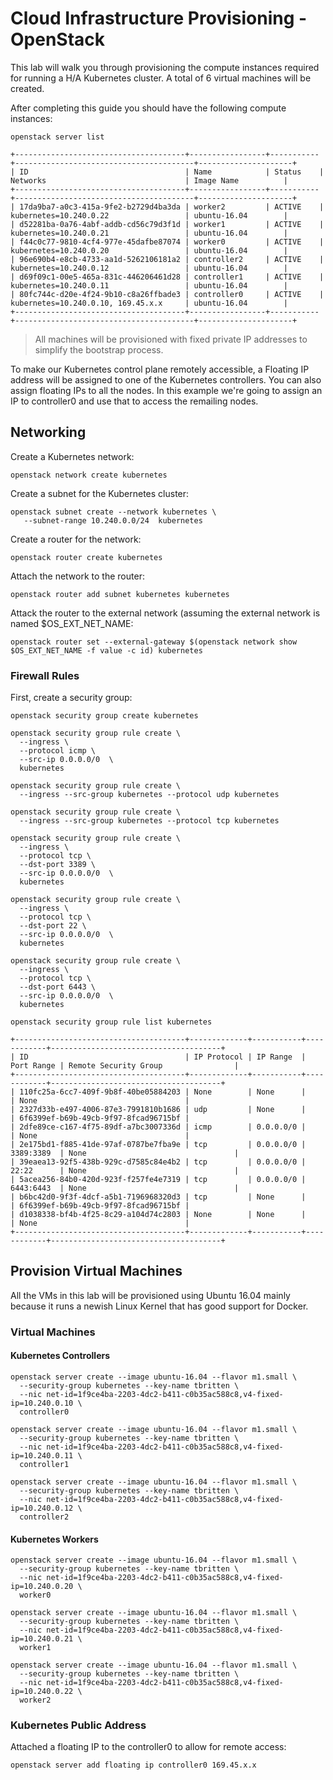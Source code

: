 # Cloud Infrastructure Provisioning - OpenStack

This lab will walk you through provisioning the compute instances required for running a H/A Kubernetes cluster. A total of 6 virtual machines will be created.

After completing this guide you should have the following compute instances:

```
openstack server list
```

````
+--------------------------------------+-----------------+-----------+----------------------------------------+---------------------+
| ID                                   | Name            | Status    | Networks                               | Image Name          |
+--------------------------------------+-----------------+-----------+----------------------------------------+---------------------+
| 17da9ba7-a0c3-415a-9fe2-b2729d4ba3da | worker2         | ACTIVE    | kubernetes=10.240.0.22                 | ubuntu-16.04        |
| d52281ba-0a76-4abf-addb-cd56c79d3f1d | worker1         | ACTIVE    | kubernetes=10.240.0.21                 | ubuntu-16.04        |
| f44c0c77-9810-4cf4-977e-45dafbe87074 | worker0         | ACTIVE    | kubernetes=10.240.0.20                 | ubuntu-16.04        |
| 96e690b4-e8cb-4733-aa1d-5262106181a2 | controller2     | ACTIVE    | kubernetes=10.240.0.12                 | ubuntu-16.04        |
| d69f09c1-00e5-465a-831c-446206461d28 | controller1     | ACTIVE    | kubernetes=10.240.0.11                 | ubuntu-16.04        |
| 80fc744c-d20e-4f24-9b10-c8a26ffbade3 | controller0     | ACTIVE    | kubernetes=10.240.0.10, 169.45.x.x     | ubuntu-16.04        |
+--------------------------------------+-----------------+-----------+----------------------------------------+---------------------+
````

> All machines will be provisioned with fixed private IP addresses to simplify the bootstrap process.

To make our Kubernetes control plane remotely accessible, a Floating IP address will be  assigned to one of the Kubernetes controllers. You can also assign floating IPs to all the nodes. In this example we're going to assign an IP to controller0 and use that to access the remailing nodes.

## Networking


Create a Kubernetes network:

```
openstack network create kubernetes
```

Create a subnet for the Kubernetes cluster:

```
openstack subnet create --network kubernetes \
   --subnet-range 10.240.0.0/24  kubernetes
```
Create a router for the network:

```
openstack router create kubernetes
```

Attach the network to the router:

```
openstack router add subnet kubernetes kubernetes
```

Attack the router to the external network (assuming the external network is named $OS_EXT_NET_NAME:

```
openstack router set --external-gateway $(openstack network show $OS_EXT_NET_NAME -f value -c id) kubernetes
```


### Firewall Rules

First, create a security group:
```
openstack security group create kubernetes
```

```
openstack security group rule create \
  --ingress \
  --protocol icmp \
  --src-ip 0.0.0.0/0  \
  kubernetes
```

```
openstack security group rule create \
  --ingress --src-group kubernetes --protocol udp kubernetes
```

```
openstack security group rule create \
  --ingress --src-group kubernetes --protocol tcp kubernetes
```


```
openstack security group rule create \
  --ingress \
  --protocol tcp \
  --dst-port 3389 \
  --src-ip 0.0.0.0/0  \
  kubernetes

```

```
openstack security group rule create \
  --ingress \
  --protocol tcp \
  --dst-port 22 \
  --src-ip 0.0.0.0/0  \
  kubernetes
```

```
openstack security group rule create \
  --ingress \
  --protocol tcp \
  --dst-port 6443 \
  --src-ip 0.0.0.0/0  \
  kubernetes
```


```
openstack security group rule list kubernetes
```

```
+--------------------------------------+-------------+-----------+------------+--------------------------------------+
| ID                                   | IP Protocol | IP Range  | Port Range | Remote Security Group                |
+--------------------------------------+-------------+-----------+------------+--------------------------------------+
| 110fc25a-6cc7-409f-9b8f-40be05884203 | None        | None      |            | None                                 |
| 2327d33b-e497-4006-87e3-7991810b1686 | udp         | None      |            | 6f6399ef-b69b-49cb-9f97-8fcad96715bf |
| 2dfe89ce-c167-4f75-89df-a7bc3007336d | icmp        | 0.0.0.0/0 |            | None                                 |
| 2e175bd1-f885-41de-97af-0787be7fba9e | tcp         | 0.0.0.0/0 | 3389:3389  | None                                 |
| 39eaea13-92f5-438b-929c-d7585c84e4b2 | tcp         | 0.0.0.0/0 | 22:22      | None                                 |
| 5acea256-84b0-420d-923f-f257fe4e7319 | tcp         | 0.0.0.0/0 | 6443:6443  | None                                 |
| b6bc42d0-9f3f-4dcf-a5b1-7196968320d3 | tcp         | None      |            | 6f6399ef-b69b-49cb-9f97-8fcad96715bf |
| d1038338-bf4b-4f25-8c29-a104d74c2803 | None        | None      |            | None                                 |
+--------------------------------------+-------------+-----------+------------+--------------------------------------+
```

## Provision Virtual Machines

All the VMs in this lab will be provisioned using Ubuntu 16.04 mainly because it runs a newish Linux Kernel that has good support for Docker.

### Virtual Machines

#### Kubernetes Controllers

```
openstack server create --image ubuntu-16.04 --flavor m1.small \
  --security-group kubernetes --key-name tbritten \
  --nic net-id=1f9ce4ba-2203-4dc2-b411-c0b35ac588c8,v4-fixed-ip=10.240.0.10 \
  controller0
```

```
openstack server create --image ubuntu-16.04 --flavor m1.small \
  --security-group kubernetes --key-name tbritten \
  --nic net-id=1f9ce4ba-2203-4dc2-b411-c0b35ac588c8,v4-fixed-ip=10.240.0.11 \
  controller1
```

```
openstack server create --image ubuntu-16.04 --flavor m1.small \
  --security-group kubernetes --key-name tbritten \
  --nic net-id=1f9ce4ba-2203-4dc2-b411-c0b35ac588c8,v4-fixed-ip=10.240.0.12 \
  controller2
```

#### Kubernetes Workers

```
openstack server create --image ubuntu-16.04 --flavor m1.small \
  --security-group kubernetes --key-name tbritten \
  --nic net-id=1f9ce4ba-2203-4dc2-b411-c0b35ac588c8,v4-fixed-ip=10.240.0.20 \
  worker0
```

```
openstack server create --image ubuntu-16.04 --flavor m1.small \
  --security-group kubernetes --key-name tbritten \
  --nic net-id=1f9ce4ba-2203-4dc2-b411-c0b35ac588c8,v4-fixed-ip=10.240.0.21 \
  worker1
```

```
openstack server create --image ubuntu-16.04 --flavor m1.small \
  --security-group kubernetes --key-name tbritten \
  --nic net-id=1f9ce4ba-2203-4dc2-b411-c0b35ac588c8,v4-fixed-ip=10.240.0.22 \
  worker2
```

### Kubernetes Public Address

Attached a floating IP to the controller0 to allow for remote access:

```
openstack server add floating ip controller0 169.45.x.x
```

